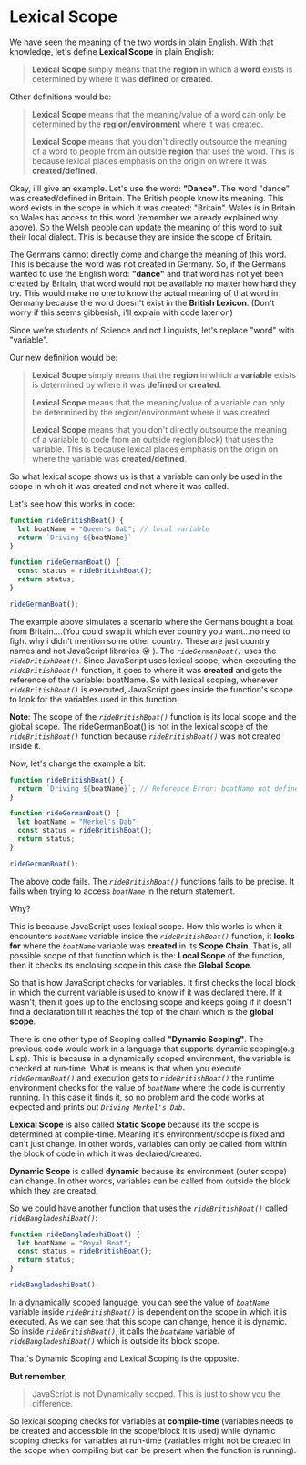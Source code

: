 # Lexical Scope
We have seen the meaning of the two words in plain English.
With that knowledge, let's define **Lexical Scope** in plain English:

>**Lexical Scope** simply means that the **region** in which a **word** exists is determined by where it was **defined** or **created**.

Other definitions would be:

> **Lexical Scope** means that the meaning/value of a word can only be determined by the **region/environment** where it was created.
>
> **Lexical Scope** means that you don't directly outsource the meaning of a word to people from an outside **region** that uses the word. This is because lexical places emphasis on the origin on where it was **created/defined**.

Okay, i'll give an example.
Let's use the word: **"Dance"**.
The word "dance" was created/defined in Britain. The British people know its meaning. This word exists in the scope in which it was created: "Britain". Wales is in Britain so Wales has access to this word (remember we already explained why above). So the Welsh people can update the meaning of this word to suit their local dialect. This is because they are inside the scope of Britain.

The Germans cannot directly come and change the meaning of this word. This is because the word was not created in Germany. So, if the Germans wanted to use the English word: **"dance"** and that word has not yet been created by Britain, that word would not be available no matter how hard they try. This would make no one to know the actual meaning of that word in Germany because the word doesn't exist in the **British Lexicon**. (Don't worry if this seems gibberish, i'll explain with code later on)

Since we're students of Science and not Linguists, let's replace "word" with "variable".

Our new definition would be:

> **Lexical Scope** simply means that the **region** in which a **variable** exists is determined by where it was **defined** or **created**.
>
> **Lexical Scope** means that the meaning/value of a variable can only be determined by the region/environment where it was created.
>
> **Lexical Scope** means that you don't directly outsource the meaning of a variable to code from an outside region(block) that uses the variable. This is because lexical places emphasis on the origin on where the variable was **created/defined**.

So what lexical scope shows us is that a variable can only be used in the scope in which it was created and not where it was called.

Let's see how this works in code:
```javascript
function rideBritishBoat() {
  let boatName = "Queen's Dab"; // local variable
  return `Driving ${boatName}`
}

function rideGermanBoat() {
  const status = rideBritishBoat();
  return status;
}

rideGermanBoat();
```
The example above simulates a scenario where the Germans bought a boat from Britain....(You could swap it which ever country you want...no need to fight why i didn't mention some other country. These are just country names and not JavaScript libraries 😛 ).
The _`rideGermanBoat()`_ uses the _`rideBritishBoat()`_.
Since JavaScript uses lexical scope, when executing the _`rideBritishBoat()`_ function, it goes to where it was **created** and gets the reference of the variable: boatName. So with lexical scoping, whenever _`rideBritishBoat()`_ is executed, JavaScript goes inside the function's scope to look for the variables used in this function.

**Note**: The scope of the _`rideBritishBoat()`_ function is its local scope and the global scope. The rideGermanBoat() is not in the lexical scope of the _`rideBritishBoat()`_ function because _`rideBritishBoat()`_ was not created inside it.

Now, let's change the example a bit:
```javascript
function rideBritishBoat() {
  return `Driving ${boatName}`; // Reference Error: boatName not defined
}

function rideGermanBoat() {
  let boatName = "Merkel's Dab";
  const status = rideBritishBoat();
  return status;
}

rideGermanBoat();
```
The above code fails. The _`rideBritishBoat()`_ functions fails to be precise. It fails when trying to access _`boatName`_ in the return statement.

Why?

This is because JavaScript uses lexical scope.
How this works is when it encounters _`boatName`_ variable inside the _`rideBritishBoat()`_ function, it **looks for** where the _`boatName`_ variable was **created** in its **Scope Chain**. That is, all possible scope of that function which is the: **Local Scope** of the function, then it checks its enclosing scope in this case the **Global Scope**.

So that is how JavaScript checks for variables. It first checks the local block in which the current variable is used to know if it was declared there. If it wasn't, then it goes up to the enclosing scope and keeps going if it doesn't find a declaration till it reaches the top of the chain which is the **global scope**.

There is one other type of Scoping called **"Dynamic Scoping"**.
The previous code would work in a language that supports dynamic scoping(e.g Lisp).
This is because in a dynamically scoped environment, the variable is checked at run-time. What is means is that when you execute _`rideGermanBoat()`_ and execution gets to _`rideBritishBoat()`_ the runtime environment checks for the value of _`boatName`_ where the code is currently running. In this case it finds it, so no problem and the code works at expected and prints out _`Driving Merkel's Dab`_.

**Lexical Scope** is also called **Static Scope** because its the scope is determined at compile-time. Meaning it's environment/scope is fixed and can't just change. In other words, variables can only be called from within the block of code in which it was declared/created.

**Dynamic Scope** is called **dynamic** because its environment (outer scope) can change. In other words, variables can be called from outside the block which they are created.

So we could have another function that uses the _`rideBritishBoat()`_ called _`rideBangladeshiBoat()`_:

```javascript
function rideBangladeshiBoat() {
  let boatName = "Royal Boat";
  const status = rideBritishBoat();
  return status;
}

rideBangladeshiBoat();
```
In a dynamically scoped language, you can see the value of _`boatName`_ variable inside _`rideBritishBoat()`_ is dependent on the scope in which it is executed. As we can see that this scope can change, hence it is dynamic.
So inside _`rideBritishBoat()`_, it calls the _`boatName`_ variable of _`rideBangladeshiBoat()`_ which is outside its block scope.

That's Dynamic Scoping and Lexical Scoping is the opposite.

**But remember**,
> JavaScript is not Dynamically scoped. This is just to show you the difference.

So lexical scoping checks for variables at **compile-time** (variables needs to be created and accessible in the scope/block it is used) while dynamic scoping checks for variables at run-time (variables might not be created in the scope when compiling but can be present when the function is running).
